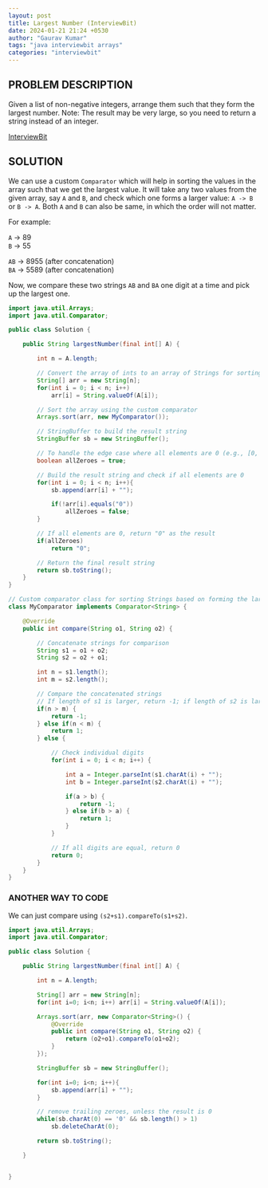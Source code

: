 ```yaml
---
layout: post
title: Largest Number (InterviewBit)
date: 2024-01-21 21:24 +0530
author: "Gaurav Kumar"
tags: "java interviewbit arrays"
categories: "interviewbit"
---
```


## PROBLEM DESCRIPTION

Given a list of non-negative integers, arrange them such that they form the largest number.
Note: The result may be very large, so you need to return a string instead of an integer.

[InterviewBit](https://www.interviewbit.com/problems/largest-number/)

## SOLUTION

We can use a custom `Comparator` which will help in sorting the values in the array such that we get the largest value. It will take any two values from the given array, say `A` and `B`, and check which one forms a larger value: `A -> B` or `B -> A`. Both `A` and `B` can also be same, in which the order will not matter.

For example:

`A` -> 89  
`B` -> 55

`AB` -> 8955 (after concatenation)  
`BA` -> 5589 (after concatenation)

Now, we compare these two strings `AB` and `BA` one digit at a time and pick up the largest one.

```java
import java.util.Arrays;
import java.util.Comparator;

public class Solution {

    public String largestNumber(final int[] A) {

        int n = A.length;

        // Convert the array of ints to an array of Strings for sorting based on custom comparator
        String[] arr = new String[n];
        for(int i = 0; i < n; i++)
            arr[i] = String.valueOf(A[i]);

        // Sort the array using the custom comparator
        Arrays.sort(arr, new MyComparator());

        // StringBuffer to build the result string
        StringBuffer sb = new StringBuffer();

        // To handle the edge case where all elements are 0 (e.g., [0, 0, 0, 0, 0])
        boolean allZeroes = true;

        // Build the result string and check if all elements are 0
        for(int i = 0; i < n; i++){
            sb.append(arr[i] + "");

            if(!arr[i].equals("0"))
                allZeroes = false;
        }

        // If all elements are 0, return "0" as the result
        if(allZeroes)
            return "0";

        // Return the final result string
        return sb.toString();
    }
}

// Custom comparator class for sorting Strings based on forming the largest number
class MyComparator implements Comparator<String> {

    @Override
    public int compare(String o1, String o2) {

        // Concatenate strings for comparison
        String s1 = o1 + o2;
        String s2 = o2 + o1;

        int n = s1.length();
        int m = s2.length();

        // Compare the concatenated strings
        // If length of s1 is larger, return -1; if length of s2 is larger, return 1; if they are equal, continue checking individual digits
        if(n > m) {
            return -1;
        } else if(n < m) {
            return 1;
        } else {

            // Check individual digits
            for(int i = 0; i < n; i++) {

                int a = Integer.parseInt(s1.charAt(i) + "");
                int b = Integer.parseInt(s2.charAt(i) + "");

                if(a > b) {
                    return -1;
                } else if(b > a) {
                    return 1;
                }
            }

            // If all digits are equal, return 0
            return 0;
        }
    }
}
```

### ANOTHER WAY TO CODE

We can just compare using `(s2+s1).compareTo(s1+s2)`.

```java
import java.util.Arrays;
import java.util.Comparator;

public class Solution {

    public String largestNumber(final int[] A) {

        int n = A.length;

        String[] arr = new String[n];
        for(int i=0; i<n; i++) arr[i] = String.valueOf(A[i]);

        Arrays.sort(arr, new Comparator<String>() {
            @Override
            public int compare(String o1, String o2) {
                return (o2+o1).compareTo(o1+o2);
            }
        });

        StringBuffer sb = new StringBuffer();

        for(int i=0; i<n; i++){
            sb.append(arr[i] + "");
        }

        // remove trailing zeroes, unless the result is 0
        while(sb.charAt(0) == '0' && sb.length() > 1)
            sb.deleteCharAt(0);

        return sb.toString();

    }


}
```
